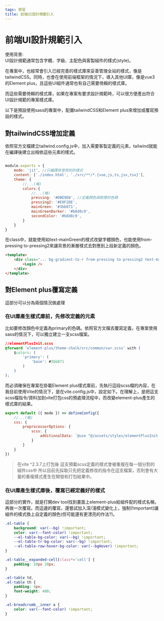 ```yaml
---
tags: 學習
title: 前端UI設計規範引入
---
```

# 前端UI設計規範引入

使用背景:     
UI設計規範通常包含字體、字級、主配色與客製組件的樣式(style)。

在專案中，也經常會引入已經完善的樣式庫來妥善管理全站的樣式，像是tailwindCSS。同時，也會在使用前端框架的情況下，導入其他UI庫，像是vue3的Element plus，且這些UI組件通常也有自己需要倚賴的樣式庫。

而這些需要倚賴的樣式庫，如果在專案有要求設計規範時，可以很方便產出符合UI設計規範的專案樣式庫。

以下是預設使用sass的專案中，配置tailwindCSS和Element plus來增加或覆寫預設的樣式。

## 對tailwindCSS增加定義

依照官方文檔建立tailwind.config.js中，加入需要客製定義的元素，tailwind就能在編譯後建立出相依這些元素的樣式。
```javascript

module.exports = {
    mode: 'jit', //只編譯有使用到的樣式
    content: ['./index.html', './src/**/*.{vue,js,ts,jsx,tsx}'],
    theme: {
        //...(略)
        colors:{
            //...(略) 
            pressing: '#DBE9D8', //定義顏色與對應的色碼
            pressing2: '#E0F2DE',
            mainGreen: '#3bb071',
            mainGreenDarker: '#b8d8c9',
            secondColor: '#b8d8c9',
        }
    }
}

```

在class中，就能使用如text-mainGreen的樣式改變字體顏色，也能使用from-pressing to-pressing2來讓背景的漸層樣式去對應到上段新定義的顏色。
```html
<template>
    <div class="... bg-gradient-to-r from-pressing to-pressing2 text-mainGreen">
        <Login />
    </div>
</template>
```

## 對Element plus覆寫定義

這部分可以分為兩個情況做處理


### 在UI庫產生樣式庫前，先修改定義的元素
比如要修改顏色中定義為primary的色碼。依照官方文檔去覆寫定義，在專案使用sass的情況下，可以獨立建立一支scss檔案。
```css
//elementPlusInit.scss
@forward 'element-plus/theme-chalk/src/common/var.scss' with (
    $colors: (
        'primary': (
            'base': #3bb071
        )
    )
);
```
而必須確保在專案在掛載Element plus樣式庫前，先執行這段scss檔的內容，在我目前使用Vite的情況下，是在vite.config.js中，設定如下。在理解上，是把這支scss檔指令/資料加到vite打包css的預處理流程中，而改變element-plus產生的樣式庫的結果。

```javascript
export default ({ mode }) => defineConfig({
    //...(略) 
    css: {
        preprocessorOptions: {
            scss: {
                additionalData: `@use "@/assets/styles/elementPlusInit.scss" as *;`
            }
        }
    }
})

```


>  在vite ^2.3.7上打包後
>  這支預載scss定義的樣式會被重複在每一個分割的組件css中
>  所以目前先採取只先把定義修改的指令在這支檔案，否則會有大量的重複樣式產生在開發和打包結果中。


### 在UI庫產生樣式庫後，覆寫已經定義好的樣式
這部分的實作，就是打開dev tool找到畫面上element-plus給組件配的樣式名稱，再做一次覆寫。而這邊的覆寫，還嘗試加入深/淺模式變化上，強制(!important)讓組件的樣式換上自定義的顏色(但可能還有更漂亮的作法?)。

```css
.el-table {
    background: var(--bg) !important;
    color: var(--font-color) !important;
    --el-table-bg-color: var(--bg) !important;
    --el-table-tr-bg-color: var(--bg) !important;
    --el-table-row-hover-bg-color: var(--bgHover) !important;
}

.el-table__expanded-cell[class*='cell'] {
    padding: 10px 20px;
}

.el-table td,
.el-table th {
    padding: 4px;
    font-weight: 400;
}

.el-breadcrumb__inner a {
    color: var(--font-color) !important;
}

```
